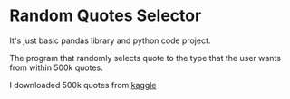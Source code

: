 # Random Quotes Selector

It's just basic pandas library and python code project.

The program that randomly selects quote to the type that the user wants from within 500k quotes.

I downloaded 500k quotes from [kaggle](https://www.kaggle.com/manann/quotes-500k)

